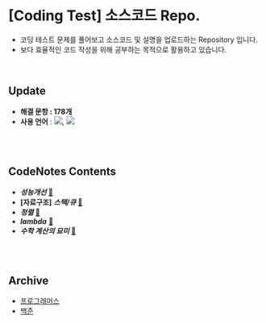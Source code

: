 # [Coding Test] 소스코드 Repo.
- 코딩 테스트 문제를 풀어보고 소스코드 및 설명을 업로드하는 Repository 입니다.
- 보다 효율적인 코드 작성을 위해 공부하는 목적으로 활용하고 있습니다.

<br>

## Update
- **해결 문항 : 178개**
- **사용 언어** : <img src="https://img.shields.io/badge/python-F6F8FA.svg?style=flat&logo=python&logoColor=3776AB" />, <img src="https://img.shields.io/badge/SQL-F6F8FA.svg?style=flat&logo=mysql&logoColor=4479A1" />

<br><br>

## CodeNotes Contents
- ***성능개선*** [🔗](CodeNotes/성능개선)
- **[자료구조]** ***스택/큐*** [🔗](CodeNotes/스택_큐)
- ***정렬*** [🔗](CodeNotes/정렬)
- ***lambda*** [🔗](CodeNotes/lambda)
- ***수학 계산의 묘미*** [🔗](CodeNotes/수학의묘미)

<br><br>

## Archive
- [프로그래머스](https://github.com/2kilometer/CodingTest/tree/bea67460e4a4c3621043d5a871aedb37970523e5/%ED%94%84%EB%A1%9C%EA%B7%B8%EB%9E%98%EB%A8%B8%EC%8A%A4)
- [백준](https://github.com/2kilometer/CodingTest/tree/bea67460e4a4c3621043d5a871aedb37970523e5/%EB%B0%B1%EC%A4%80)


